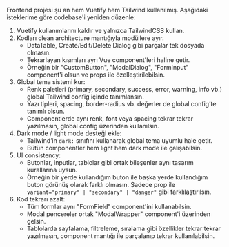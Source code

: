 Frontend projesi şu an hem Vuetify hem Tailwind kullanılmış. Aşağıdaki isteklerime göre codebase'i yeniden düzenle:

1. Vuetify kullanımlarını kaldır ve yalnızca TailwindCSS kullan.
2. Kodları clean architecture mantığıyla modüllere ayır. 
   - DataTable, Create/Edit/Delete Dialog gibi parçalar tek dosyada olmasın. 
   - Tekrarlayan kısımları ayrı Vue component'leri haline getir.
   - Örneğin bir "CustomButton", "ModalDialog", "FormInput" component'i olsun ve props ile özelleştirilebilsin.
3. Global tema sistemi kur:
   - Renk paletleri (primary, secondary, success, error, warning, info vb.) global Tailwind config içinde tanımlansın.
   - Yazı tipleri, spacing, border-radius vb. değerler de global config’te tanımlı olsun. 
   - Componentlerde aynı renk, font veya spacing tekrar tekrar yazılmasın, global config üzerinden kullanılsın.
4. Dark mode / light mode desteği ekle:
   - Tailwind’in `dark:` sınıfını kullanarak global tema uyumlu hale getir.
   - Bütün componentler hem light hem dark mode ile çalışabilsin.
5. UI consistency:
   - Butonlar, inputlar, tablolar gibi ortak bileşenler aynı tasarım kurallarına uysun.
   - Örneğin bir yerde kullandığım buton ile başka yerde kullandığım buton görünüş olarak farklı olmasın. Sadece prop ile `variant="primary" | "secondary" | "danger"` gibi farklılaştırılsın.
6. Kod tekrarı azalt:
   - Tüm formlar aynı "FormField" component'ini kullanabilsin.
   - Modal pencereler ortak "ModalWrapper" component'i üzerinden gelsin.
   - Tablolarda sayfalama, filtreleme, sıralama gibi özellikler tekrar tekrar yazılmasın, component mantığı ile parçalanıp tekrar kullanılabilsin.